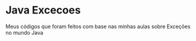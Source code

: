 # Java Excecoes
 Meus códigos que foram feitos com base nas minhas aulas sobre Exceções no mundo Java

